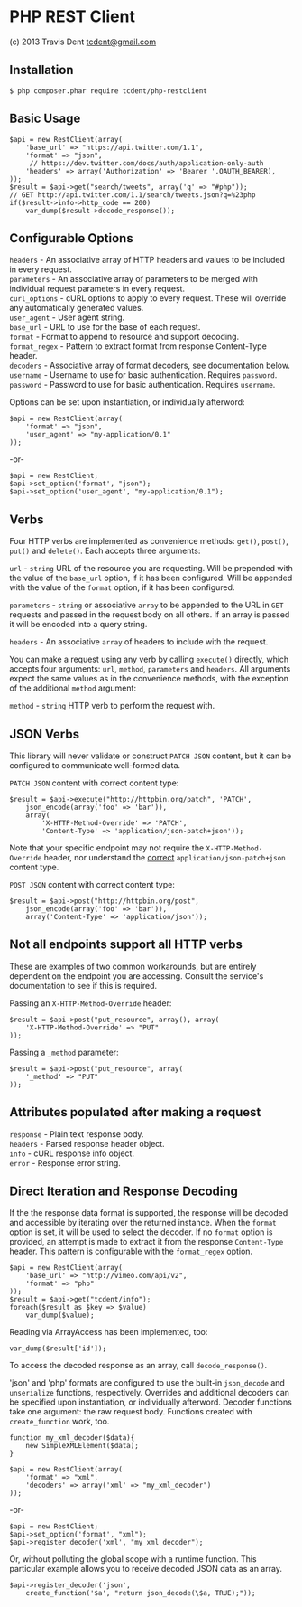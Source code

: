 PHP REST Client
===============
(c) 2013 Travis Dent <tcdent@gmail.com>

Installation
-----------

    $ php composer.phar require tcdent/php-restclient

Basic Usage
-----------

    $api = new RestClient(array(
        'base_url' => "https://api.twitter.com/1.1", 
        'format' => "json", 
         // https://dev.twitter.com/docs/auth/application-only-auth
        'headers' => array('Authorization' => 'Bearer '.OAUTH_BEARER), 
    ));
    $result = $api->get("search/tweets", array('q' => "#php"));
    // GET http://api.twitter.com/1.1/search/tweets.json?q=%23php
    if($result->info->http_code == 200)
        var_dump($result->decode_response());


Configurable Options
--------------------
`headers` - An associative array of HTTP headers and values to be included in every request.  
`parameters` - An associative array of parameters to be merged with individual request parameters in every request.  
`curl_options` - cURL options to apply to every request. These will override any automatically generated values.  
`user_agent` - User agent string.  
`base_url` - URL to use for the base of each request.  
`format` - Format to append to resource and support decoding.  
`format_regex` - Pattern to extract format from response Content-Type header.  
`decoders` - Associative array of format decoders, see documentation below.  
`username` - Username to use for basic authentication. Requires `password`.  
`password` - Password to use for basic authentication. Requires `username`.  

Options can be set upon instantiation, or individually afterword:

    $api = new RestClient(array(
        'format' => "json", 
        'user_agent' => "my-application/0.1"
    ));

-or-

    $api = new RestClient;
    $api->set_option('format', "json");
    $api->set_option('user_agent', "my-application/0.1");

Verbs
-----
Four HTTP verbs are implemented as convenience methods: `get()`, `post()`, `put()` and `delete()`. Each accepts three arguments:  

`url` - `string` URL of the resource you are requesting. Will be prepended with the value of the `base_url` option, if it has been configured. Will be appended with the value of the `format` option, if it has been configured.  

`parameters` - `string` or associative `array` to be appended to the URL in `GET` requests and passed in the request body on all others. If an array is passed it will be encoded into a query string.

`headers` - An associative `array` of headers to include with the request. 

You can make a request using any verb by calling `execute()` directly, which accepts four arguments: `url`, `method`, `parameters` and `headers`. All arguments expect the same values as in the convenience methods, with the exception of the additional `method` argument:

`method` - `string` HTTP verb to perform the request with. 


JSON Verbs
----------
This library will never validate or construct `PATCH JSON` content, but it can be configured to communicate well-formed data.

`PATCH JSON` content with correct content type:

    $result = $api->execute("http://httpbin.org/patch", 'PATCH',
        json_encode(array('foo' => 'bar')),
        array(
            'X-HTTP-Method-Override' => 'PATCH', 
            'Content-Type' => 'application/json-patch+json'));

Note that your specific endpoint may not require the `X-HTTP-Method-Override` header, nor understand the [correct](http://tools.ietf.org/html/rfc6902#section-6) `application/json-patch+json` content type. 

`POST JSON` content with correct content type:

    $result = $api->post("http://httpbin.org/post",
        json_encode(array('foo' => 'bar')),
        array('Content-Type' => 'application/json'));


Not all endpoints support all HTTP verbs
----------------------------------------
These are examples of two common workarounds, but are entirely dependent on the endpoint you are accessing. Consult the service's documentation to see if this is required. 

Passing an `X-HTTP-Method-Override` header:

    $result = $api->post("put_resource", array(), array(
        'X-HTTP-Method-Override' => "PUT"
    ));

Passing a `_method` parameter: 

    $result = $api->post("put_resource", array(
        '_method' => "PUT"
    ));


Attributes populated after making a request
-------------------------------------------
`response` - Plain text response body.  
`headers` - Parsed response header object.  
`info` - cURL response info object.  
`error` - Response error string.  


Direct Iteration and Response Decoding
--------------------------------------
If the the response data format is supported, the response will be decoded 
and accessible by iterating over the returned instance. When the `format` 
option is set, it will be used to select the decoder. If no `format` option 
is provided, an attempt is made to extract it from the response `Content-Type` 
header. This pattern is configurable with the `format_regex` option.

    $api = new RestClient(array(
        'base_url' => "http://vimeo.com/api/v2", 
        'format' => "php"
    ));
    $result = $api->get("tcdent/info");
    foreach($result as $key => $value)
        var_dump($value);

Reading via ArrayAccess has been implemented, too:

    var_dump($result['id']);

To access the decoded response as an array, call `decode_response()`.

'json' and 'php' formats are configured to use the built-in `json_decode` 
and `unserialize` functions, respectively. Overrides and additional 
decoders can be specified upon instantiation, or individually afterword. 
Decoder functions take one argument: the raw request body. Functions 
created with `create_function` work, too. 

    function my_xml_decoder($data){
        new SimpleXMLElement($data);
    }

    $api = new RestClient(array(
        'format' => "xml", 
        'decoders' => array('xml' => "my_xml_decoder")
    ));

-or-

    $api = new RestClient;
    $api->set_option('format', "xml");
    $api->register_decoder('xml', "my_xml_decoder");

Or, without polluting the global scope with a runtime function. This 
particular example allows you to receive decoded JSON data as an array.

    $api->register_decoder('json', 
        create_function('$a', "return json_decode(\$a, TRUE);"));


